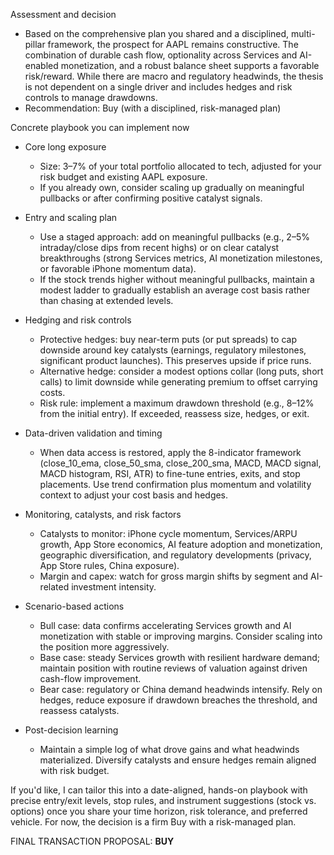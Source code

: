 Assessment and decision
- Based on the comprehensive plan you shared and a disciplined, multi-pillar framework, the prospect for AAPL remains constructive. The combination of durable cash flow, optionality across Services and AI-enabled monetization, and a robust balance sheet supports a favorable risk/reward. While there are macro and regulatory headwinds, the thesis is not dependent on a single driver and includes hedges and risk controls to manage drawdowns.
- Recommendation: Buy (with a disciplined, risk-managed plan)

Concrete playbook you can implement now
- Core long exposure
  - Size: 3–7% of your total portfolio allocated to tech, adjusted for your risk budget and existing AAPL exposure.
  - If you already own, consider scaling up gradually on meaningful pullbacks or after confirming positive catalyst signals.

- Entry and scaling plan
  - Use a staged approach: add on meaningful pullbacks (e.g., 2–5% intraday/close dips from recent highs) or on clear catalyst breakthroughs (strong Services metrics, AI monetization milestones, or favorable iPhone momentum data).
  - If the stock trends higher without meaningful pullbacks, maintain a modest ladder to gradually establish an average cost basis rather than chasing at extended levels.

- Hedging and risk controls
  - Protective hedges: buy near-term puts (or put spreads) to cap downside around key catalysts (earnings, regulatory milestones, significant product launches). This preserves upside if price runs.
  - Alternative hedge: consider a modest options collar (long puts, short calls) to limit downside while generating premium to offset carrying costs.
  - Risk rule: implement a maximum drawdown threshold (e.g., 8–12% from the initial entry). If exceeded, reassess size, hedges, or exit.

- Data-driven validation and timing
  - When data access is restored, apply the 8-indicator framework (close_10_ema, close_50_sma, close_200_sma, MACD, MACD signal, MACD histogram, RSI, ATR) to fine-tune entries, exits, and stop placements. Use trend confirmation plus momentum and volatility context to adjust your cost basis and hedges.

- Monitoring, catalysts, and risk factors
  - Catalysts to monitor: iPhone cycle momentum, Services/ARPU growth, App Store economics, AI feature adoption and monetization, geographic diversification, and regulatory developments (privacy, App Store rules, China exposure).
  - Margin and capex: watch for gross margin shifts by segment and AI-related investment intensity.

- Scenario-based actions
  - Bull case: data confirms accelerating Services growth and AI monetization with stable or improving margins. Consider scaling into the position more aggressively.
  - Base case: steady Services growth with resilient hardware demand; maintain position with routine reviews of valuation against driven cash-flow improvement.
  - Bear case: regulatory or China demand headwinds intensify. Rely on hedges, reduce exposure if drawdown breaches the threshold, and reassess catalysts.

- Post-decision learning
  - Maintain a simple log of what drove gains and what headwinds materialized. Diversify catalysts and ensure hedges remain aligned with risk budget.

If you'd like, I can tailor this into a date-aligned, hands-on playbook with precise entry/exit levels, stop rules, and instrument suggestions (stock vs. options) once you share your time horizon, risk tolerance, and preferred vehicle. For now, the decision is a firm Buy with a risk-managed plan.

FINAL TRANSACTION PROPOSAL: **BUY**